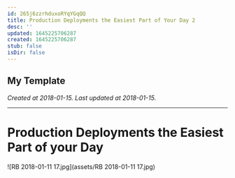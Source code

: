 ```yaml
---
id: 265j6zzrhduxoRYqYGqQQ
title: Production Deployments the Easiest Part of Your Day 2
desc: ''
updated: 1645225706287
created: 1645225706287
stub: false
isDir: false
---
```

My Template
---

_Created at 2018-01-15._
_Last updated at 2018-01-15._




---

# Production Deployments the Easiest Part of your Day


![RB 2018-01-11 17.jpg](assets/RB 2018-01-11 17.jpg)

